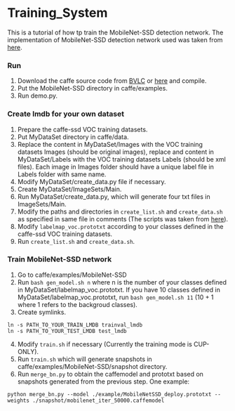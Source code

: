 # Training_System
This is a tutorial of how tp train the MobileNet-SSD detection network. The implementation of MobileNet-SSD detection network used was taken from [here](https://github.com/chuanqi305/MobileNet-SSD).

### Run
1. Download the caffe source code from [BVLC](https://github.com/BVLC/caffe) or [here](https://github.com/weiliu89/caffe/tree/ssd) and compile.
2. Put the MobileNet-SSD directory in caffe/examples.
3. Run demo.py.

### Create lmdb for your own dataset
1. Prepare the caffe-ssd VOC training datasets.
2. Put MyDataSet directory in caffe/data.
3. Replace the content in MyDataSet/Images with the VOC training datasets Images (should be original images), replace  and content in MyDataSet/Labels with the VOC training datasets Labels (should be xml files). Each image in Images folder should have a unique label file in Labels folder with same name.
4. Modify MyDataSet/create_data.py file if necessary.
5. Create MyDataSet/ImageSets/Main.
6. Run MyDataSet/create_data.py, which will generate four txt files in ImageSets/Main.
7. Modify the paths and directories in `create_list.sh` and `create_data.sh` as specified in same file in comments (The scripts was taken from [here](https://github.com/chuanqi305/MobileNet-SSD)).
8. Modify `labelmap_voc.prototxt` according to your classes defined in the caffe-ssd VOC training datasets.
9. Run `create_list.sh` and `create_data.sh`.

### Train MobileNet-SSD network
1. Go to caffe/examples/MobileNet-SSD
2. Run `bash gen_model.sh n` where n is the number of your classes defined in MyDataSet/labelmap_voc.prototxt. If you have 10 classes defined in MyDataSet/labelmap_voc.prototxt, run `bash gen_model.sh 11` (10 + 1 where 1 refers to the backgroud classes).
3. Create symlinks.
```
ln -s PATH_TO_YOUR_TRAIN_LMDB trainval_lmdb
ln -s PATH_TO_YOUR_TEST_LMDB test_lmdb
```
4. Modify `train.sh` if necessary (Currently the training mode is CUP-ONLY).
5. Run `train.sh` which will generate snapshots in caffe/examples/MobileNet-SSD/snapshot directory.
6. Run `merge_bn.py` to obtain the caffemodel and prototxt based on snapshots generated from the previous step. One example:
```
python merge_bn.py --model ./example/MobileNetSSD_deploy.prototxt --weights ./snapshot/mobilenet_iter_50000.caffemodel
```